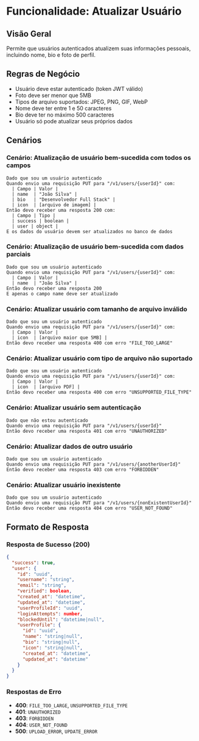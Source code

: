 # Funcionalidade: Atualizar Usuário

## Visão Geral
Permite que usuários autenticados atualizem suas informações pessoais, incluindo nome, bio e foto de perfil.

## Regras de Negócio
- Usuário deve estar autenticado (token JWT válido)
- Foto deve ser menor que 5MB
- Tipos de arquivo suportados: JPEG, PNG, GIF, WebP
- Nome deve ter entre 1 e 50 caracteres
- Bio deve ter no máximo 500 caracteres
- Usuário só pode atualizar seus próprios dados

## Cenários

### Cenário: Atualização de usuário bem-sucedida com todos os campos
```gherkin
Dado que sou um usuário autenticado
Quando envio uma requisição PUT para "/v1/users/{userId}" com:
  | Campo | Valor |
  | name  | "João Silva" |
  | bio   | "Desenvolvedor Full Stack" |
  | icon  | [arquivo de imagem] |
Então devo receber uma resposta 200 com:
  | Campo | Tipo |
  | success | boolean |
  | user | object |
E os dados do usuário devem ser atualizados no banco de dados
```

### Cenário: Atualização de usuário bem-sucedida com dados parciais
```gherkin
Dado que sou um usuário autenticado
Quando envio uma requisição PUT para "/v1/users/{userId}" com:
  | Campo | Valor |
  | name  | "João Silva" |
Então devo receber uma resposta 200
E apenas o campo name deve ser atualizado
```

### Cenário: Atualizar usuário com tamanho de arquivo inválido
```gherkin
Dado que sou um usuário autenticado
Quando envio uma requisição PUT para "/v1/users/{userId}" com:
  | Campo | Valor |
  | icon  | [arquivo maior que 5MB] |
Então devo receber uma resposta 400 com erro "FILE_TOO_LARGE"
```

### Cenário: Atualizar usuário com tipo de arquivo não suportado
```gherkin
Dado que sou um usuário autenticado
Quando envio uma requisição PUT para "/v1/users/{userId}" com:
  | Campo | Valor |
  | icon  | [arquivo PDF] |
Então devo receber uma resposta 400 com erro "UNSUPPORTED_FILE_TYPE"
```

### Cenário: Atualizar usuário sem autenticação
```gherkin
Dado que não estou autenticado
Quando envio uma requisição PUT para "/v1/users/{userId}"
Então devo receber uma resposta 401 com erro "UNAUTHORIZED"
```

### Cenário: Atualizar dados de outro usuário
```gherkin
Dado que sou um usuário autenticado
Quando envio uma requisição PUT para "/v1/users/{anotherUserId}"
Então devo receber uma resposta 403 com erro "FORBIDDEN"
```

### Cenário: Atualizar usuário inexistente
```gherkin
Dado que sou um usuário autenticado
Quando envio uma requisição PUT para "/v1/users/{nonExistentUserId}"
Então devo receber uma resposta 404 com erro "USER_NOT_FOUND"
```

## Formato de Resposta

### Resposta de Sucesso (200)
```json
{
  "success": true,
  "user": {
    "id": "uuid",
    "username": "string",
    "email": "string",
    "verified": boolean,
    "created_at": "datetime",
    "updated_at": "datetime",
    "userProfileId": "uuid",
    "loginAttempts": number,
    "blockedUntil": "datetime|null",
    "userProfile": {
      "id": "uuid",
      "name": "string|null",
      "bio": "string|null",
      "icon": "string|null",
      "created_at": "datetime",
      "updated_at": "datetime"
    }
  }
}
```

### Respostas de Erro
- **400**: `FILE_TOO_LARGE`, `UNSUPPORTED_FILE_TYPE`
- **401**: `UNAUTHORIZED`
- **403**: `FORBIDDEN`
- **404**: `USER_NOT_FOUND`
- **500**: `UPLOAD_ERROR`, `UPDATE_ERROR`
